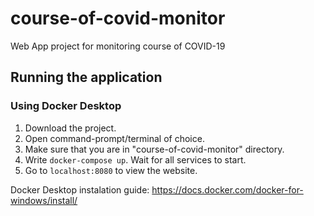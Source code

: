 # course-of-covid-monitor
Web App project for monitoring course of COVID-19 

## Running the application

### Using Docker Desktop

1. Download the project.
2. Open command-prompt/terminal of choice.
3. Make sure that you are in "course-of-covid-monitor" directory.
4. Write `docker-compose up`. Wait for all services to start.
5. Go to `localhost:8080` to view the website.


Docker Desktop instalation guide:
https://docs.docker.com/docker-for-windows/install/
